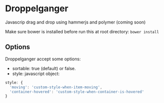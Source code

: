 # Droppelganger
Javascrip drag and drop using hammerjs and polymer (coming soon)

Make sure bower is installed before run this at root directory:
``` bower install ```

## Options
Droppelganger accept some options:

 - sortable: true (default) or false.
 - style: javascript object: 
```javascript
style: {
  'moving': 'custom-style-when-item-moving',
  'container-hovered': 'custom-style-when-container-is-hovered'
}
```
